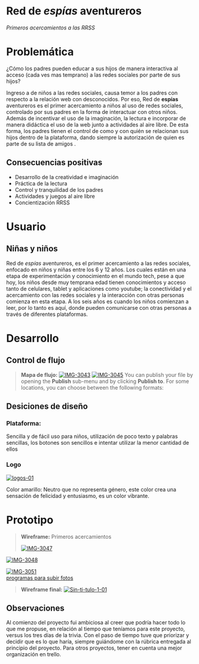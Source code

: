 # Red de ***espías*** aventureros
 *Primeros acercamientos a las RRSS*



# Problemática 

¿Cómo los padres pueden educar a sus hijos de manera interactiva al acceso (cada ves mas temprano) a las redes sociales por parte de sus hijos?

Ingreso a de niños a las redes sociales, causa temor a los padres con respecto a la relación web con desconocidos. Por eso, Red de **espías** aventureros es el primer acercamiento a niños al uso de redes sociales, controlado por sus padres en la forma de interactuar con otros niños. Además de incentivar el uso de la imaginación, la lectura e incorporar de manera didáctica el uso de la web junto a actividades al aire libre.
De esta forma, los padres tienen el control de como y con quién se relacionan sus hijos dentro de la plataforma, dando siempre la autorización de quien es parte de su lista de amigos .


## Consecuencias positivas

 - Desarrollo de la creatividad e imaginación
 - Práctica de la lectura
 - Control y tranquilidad de los padres
 - Actividades y juegos al aire libre
 - Concientización RRSS

 
# Usuario


## Niñas y niños

Red de *espías* aventureros, es el primer acercamiento a las redes sociales, enfocado en niños y niñas entre los 6 y 12 años. Los cuales están en una etapa de experimentación  y conocimiento en el mundo tech, pese a que hoy, los niños desde muy temprana edad tienen conocimientos y acceso  tanto de celulares, tablet y aplicaciones como youtube; la conectividad y el acercamiento con las redes sociales y la interacción con otras personas comienza en esta etapa.
A los seis años es cuando los niños comienzan a leer, por lo tanto es aquí, donde pueden comunicarse con otras personas a través de diferentes plataformas.



# Desarrollo 

## Control de flujo


> **Mapa de flujo:**
>  <a href="https://ibb.co/kQxhPGF"><img src="https://i.ibb.co/zGrStmw/IMG-3043.jpg" alt="IMG-3043" border="0"></a>
>  <a href="https://ibb.co/86dPFMJ"><img src="https://i.ibb.co/hDZ2psk/IMG-3045.jpg" alt="IMG-3045" border="0"></a>
You can publish your file by opening the **Publish** sub-menu and by clicking **Publish to**. For some locations, you can choose between the following formats:



## Desiciones de diseño

### Plataforma:
Sencilla y de fácil uso para niños, utilización de poco texto y palabras sencillas, los botones son sencillos e intentar utilizar la menor cantidad de ellos

### Logo 
<a href="https://ibb.co/M8BfZJ2"><img src="https://i.ibb.co/n3PB6Kg/logos-01.jpg" alt="logos-01" border="0"></a>

Color amarillo: Neutro que no representa género, este color crea una sensación de felicidad y entusiasmo, es un color vibrante.


# Prototipo 

> 


> **Wireframe:** Primeros acercamientos 
> 
> <a href="https://ibb.co/VpFjR3h"><img src="https://i.ibb.co/G3ZxyF1/IMG-3047.jpg" alt="IMG-3047" border="0"></a>

<a href="https://ibb.co/0hh6jGh"><img src="https://i.ibb.co/4PPXZVP/IMG-3048.jpg" alt="IMG-3048" border="0"></a>

<a href="https://ibb.co/T1FZNtK"><img src="https://i.ibb.co/68f2qFv/IMG-3051.jpg" alt="IMG-3051" border="0"></a><br /><a target='_blank' href='https://es.imgbb.com/'>programas para subir fotos</a><br />
> 

> **Wireframe final:** 
<a href="https://ibb.co/cknkM1b"><img src="https://i.ibb.co/mbWb1Gv/Sin-ti-tulo-1-01.jpg" alt="Sin-ti-tulo-1-01" border="0"></a>


## Observaciones 

Al comienzo del proyecto fui ambiciosa al creer que podría hacer todo lo que me propuse, en relación al tiempo que teníamos para este proyecto, versus los tres días de la trivia. Con el paso de tiempo tuve que priorizar y decidir que es lo que haría, siempre guiándome  con la rúbrica entregada al principio del proyecto.
Para otros proyectos, tener en cuenta una mejor organización en trello. 